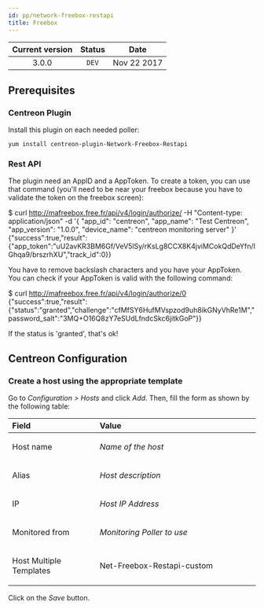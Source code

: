```yaml
---
id: pp/network-freebox-restapi
title: Freebox
---
```


| Current version | Status | Date |
| :-: | :-: | :-: |
| 3.0.0 | `DEV` | Nov 22 2017 |

## Prerequisites
### Centreon Plugin
Install this plugin on each needed poller:

    yum install centreon-plugin-Network-Freebox-Restapi

### Rest API
The plugin need an AppID and a AppToken. To create a token, you can use that command (you'll need to be near your freebox because you have to validate the token on the freebox screen):

   $ curl http://mafreebox.free.fr/api/v4/login/authorize/ -H "Content-type: application/json" -d '{ "app_id": "centreon", "app_name": "Test Centreon", "app_version": "1.0.0", "device_name": "centreon monitoring server" }'
   {"success":true,"result":{"app_token":"uU2avKR3BM6Gf\/VeV5lSy\/rKsLg8CCX8K4jviMCokQdDeYfn\/IGhqa9\/brszrhXU","track_id":0}}

You have to remove backslash characters and you have your AppToken. You can check if your AppToken is valid with the following command:

   $ curl http://mafreebox.free.fr/api/v4/login/authorize/0
   {"success":true,"result":{"status":"granted","challenge":"cfMfSY6HufMVspzod9uh8ikGNyVhRe1M","password_salt":"3MQ+O16Q8zY7eSUdLfndcSkc6jitkGoP"}}

If the status is 'granted', that's ok!

## Centreon Configuration
### Create a host using the appropriate template
Go to *Configuration &gt; Hosts* and click *Add*. Then, fill the form as
shown by the following table:

<table>
<colgroup>
<col width="35%" />
<col width="64%" />
</colgroup>
<thead>
<tr class="header">
<th align="left">Field</th>
<th align="left">Value</th>
</tr>
</thead>
<tbody>
<tr class="odd">
<td align="left"><p>Host name</p></td>
<td align="left"><p><em>Name of the host</em></p></td>
</tr>
<tr class="even">
<td align="left"><p>Alias</p></td>
<td align="left"><p><em>Host description</em></p></td>
</tr>
<tr class="odd">
<td align="left"><p>IP</p></td>
<td align="left"><p><em>Host IP Address</em></p></td>
</tr>
<tr class="even">
<td align="left"><p>Monitored from</p></td>
<td align="left"><p><em>Monitoring Poller to use</em></p></td>
</tr>
<tr class="odd">
<td align="left"><p>Host Multiple Templates</p></td>
<td align="left"><p>Net-Freebox-Restapi-custom</p></td>
</tr>
</tbody>
</table>

Click on the *Save* button.

